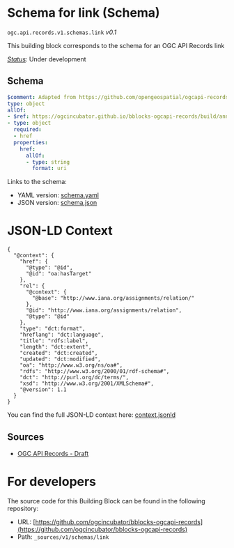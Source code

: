 
# Schema for link (Schema)

`ogc.api.records.v1.schemas.link` *v0.1*

This building block corresponds to the schema for an OGC API Records link

[*Status*](http://www.opengis.net/def/status): Under development

## Schema

```yaml
$comment: Adapted from https://github.com/opengeospatial/ogcapi-records/raw/master/core/openapi/schemas/link.yaml
type: object
allOf:
- $ref: https://ogcincubator.github.io/bblocks-ogcapi-records/build/annotated/api/records/v1/schemas/linkBase/schema.yaml
- type: object
  required:
  - href
  properties:
    href:
      allOf:
      - type: string
        format: uri

```

Links to the schema:

* YAML version: [schema.yaml](https://ogcincubator.github.io/bblocks-ogcapi-records/build/annotated/api/records/v1/schemas/link/schema.json)
* JSON version: [schema.json](https://ogcincubator.github.io/bblocks-ogcapi-records/build/annotated/api/records/v1/schemas/link/schema.yaml)


# JSON-LD Context

```jsonld
{
  "@context": {
    "href": {
      "@type": "@id",
      "@id": "oa:hasTarget"
    },
    "rel": {
      "@context": {
        "@base": "http://www.iana.org/assignments/relation/"
      },
      "@id": "http://www.iana.org/assignments/relation",
      "@type": "@id"
    },
    "type": "dct:format",
    "hreflang": "dct:language",
    "title": "rdfs:label",
    "length": "dct:extent",
    "created": "dct:created",
    "updated": "dct:modified",
    "oa": "http://www.w3.org/ns/oa#",
    "rdfs": "http://www.w3.org/2000/01/rdf-schema#",
    "dct": "http://purl.org/dc/terms/",
    "xsd": "http://www.w3.org/2001/XMLSchema#",
    "@version": 1.1
  }
}
```

You can find the full JSON-LD context here:
[context.jsonld](https://ogcincubator.github.io/bblocks-ogcapi-records/build/annotated/api/records/v1/schemas/link/context.jsonld)

## Sources

* [OGC API Records - Draft](https://docs.ogc.org/DRAFTS/20-004.html)

# For developers

The source code for this Building Block can be found in the following repository:

* URL: [https://github.com/ogcincubator/bblocks-ogcapi-records](https://github.com/ogcincubator/bblocks-ogcapi-records)
* Path: `_sources/v1/schemas/link`

